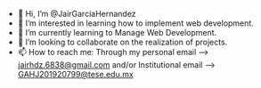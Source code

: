 - 👋 Hi, I’m @JairGarciaHernandez
- 👀 I’m interested in learning how to implement web development.
- 🌱 I’m currently learning to Manage Web Development.
- 💞️ I’m looking to collaborate on the realization of projects.
- 📫 How to reach me: Through my personal email --> jairhdz.6838@gmail.com and/or Institutional email --> GAHJ201920799@tese.edu.mx

<!---
JairGarciaH2022/JairGarciaH2022 is a ✨ special ✨ repository because its `README.md` (this file) appears on your GitHub profile.
You can click the Preview link to take a look at your changes.
--->
